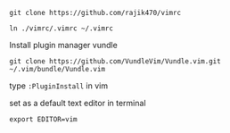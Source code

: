 `git clone https://github.com/rajik470/vimrc`

`ln ./vimrc/.vimrc ~/.vimrc`

Install plugin manager vundle

`git clone https://github.com/VundleVim/Vundle.vim.git ~/.vim/bundle/Vundle.vim`

type `:PluginInstall` in vim

set as a default text editor in terminal

`export EDITOR=vim`

